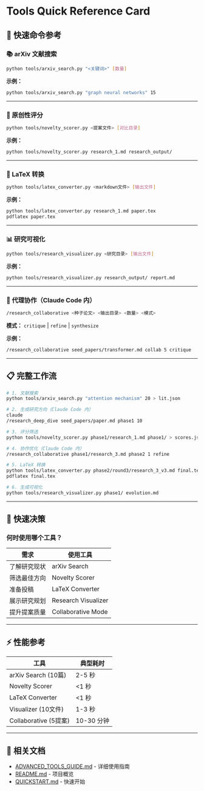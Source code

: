 # Tools Quick Reference Card

## 🚀 快速命令参考

### 📚 arXiv 文献搜索
```bash
python tools/arxiv_search.py "<关键词>" [数量]
```
**示例：**
```bash
python tools/arxiv_search.py "graph neural networks" 15
```

---

### 🎯 原创性评分
```bash
python tools/novelty_scorer.py <提案文件> [对比目录]
```
**示例：**
```bash
python tools/novelty_scorer.py research_1.md research_output/
```

---

### 📝 LaTeX 转换
```bash
python tools/latex_converter.py <markdown文件> [输出文件]
```
**示例：**
```bash
python tools/latex_converter.py research_1.md paper.tex
pdflatex paper.tex
```

---

### 📊 研究可视化
```bash
python tools/research_visualizer.py <研究目录> [输出文件]
```
**示例：**
```bash
python tools/research_visualizer.py research_output/ report.md
```

---

### 🤝 代理协作（Claude Code 内）
```bash
/research_collaborative <种子论文> <输出目录> <数量> <模式>
```
**模式：** `critique` | `refine` | `synthesize`

**示例：**
```bash
/research_collaborative seed_papers/transformer.md collab 5 critique
```

---

## 📋 完整工作流

```bash
# 1. 文献搜索
python tools/arxiv_search.py "attention mechanism" 20 > lit.json

# 2. 生成研究方向（Claude Code 内）
claude
/research_deep_dive seed_papers/paper.md phase1 10

# 3. 评分筛选
python tools/novelty_scorer.py phase1/research_1.md phase1/ > scores.json

# 4. 协作优化（Claude Code 内）
/research_collaborative phase1/research_3.md phase2 1 refine

# 5. LaTeX 转换
python tools/latex_converter.py phase2/round3/research_3_v3.md final.tex
pdflatex final.tex

# 6. 生成可视化
python tools/research_visualizer.py phase1/ evolution.md
```

---

## 🎯 快速决策

### 何时使用哪个工具？

| 需求 | 使用工具 |
|------|---------|
| 了解研究现状 | arXiv Search |
| 筛选最佳方向 | Novelty Scorer |
| 准备投稿 | LaTeX Converter |
| 展示研究规划 | Research Visualizer |
| 提升提案质量 | Collaborative Mode |

---

## ⚡ 性能参考

| 工具 | 典型耗时 |
|------|---------|
| arXiv Search (10篇) | 2-5 秒 |
| Novelty Scorer | <1 秒 |
| LaTeX Converter | <1 秒 |
| Visualizer (10文件) | 1-3 秒 |
| Collaborative (5提案) | 10-30 分钟 |

---

## 🔗 相关文档

- [ADVANCED_TOOLS_GUIDE.md](ADVANCED_TOOLS_GUIDE.md) - 详细使用指南
- [README.md](README.md) - 项目概览
- [QUICKSTART.md](QUICKSTART.md) - 快速开始
